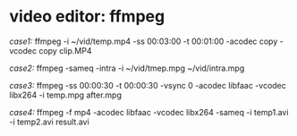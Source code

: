 video editor: ffmpeg
====================

*case1:*
    ffmpeg -i ~/vid/temp.mp4 -ss 00:03:00 -t 00:01:00 -acodec copy -vcodec copy clip.MP4

*case2:*
    ffmpeg -sameq -intra -i ~/vid/tmep.mpg ~/vid/intra.mpg

*case3:*
    ffmpeg -ss 00:00:30 -t 00:00:30 -vsync 0 -acodec libfaac -vcodec libx264 -i temp.mpg after.mpg

*case4:*
    ffmpeg -f mp4 -acodec libfaac -vcodec libx264 -sameq -i temp1.avi -i temp2.avi result.avi

